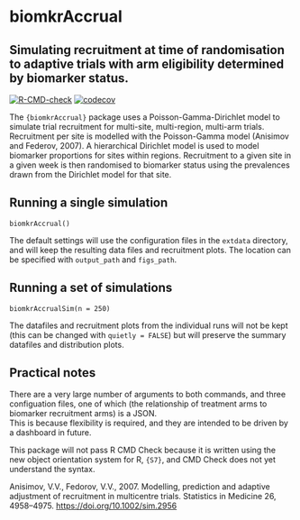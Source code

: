 # biomkrAccrual
## Simulating recruitment at time of randomisation to adaptive trials with arm eligibility determined by biomarker status.

<!-- badges: start -->
[![R-CMD-check](https://github.com/sjcowtan/biomkrAccrual/actions/workflows/R-CMD-check.yaml/badge.svg)](https://github.com/sjcowtan/biomkrAccrual/actions/workflows/R-CMD-check.yaml)
[![codecov](https://codecov.io/github/sjcowtan/biomkrAccrual/graph/badge.svg?token=1LIAWRVBU3)](https://codecov.io/github/sjcowtan/biomkrAccrual)
<!-- badges: end -->

The `{biomkrAccrual}` package uses a Poisson-Gamma-Dirichlet model to simulate
trial recruitment for multi-site, multi-region, multi-arm trials. Recruitment per 
site is modelled with the Poisson-Gamma model (Anisimov and Federov, 2007).
A hierarchical Dirichlet model is used to model biomarker proportions for sites
within regions. Recruitment to a given site in a given week is then randomised
to biomarker status using the prevalences drawn from the Dirichlet model for that
site.

## Running a single simulation

`biomkrAccrual()`

The default settings will use the configuration files in the `extdata` directory, and will
keep the resulting data files and recruitment plots. The location can be specified with 
`output_path` and `figs_path`.

## Running a set of simulations

`biomkrAccrualSim(n = 250)`

The datafiles and recruitment plots from the individual runs will not be kept (this
can be changed with `quietly = FALSE`) but will preserve the summary datafiles and
distribution plots.

## Practical notes

There are a very large number of arguments to both commands, and three configuation files,
one of which (the relationship of treatment arms to biomarker recruitment arms) is a JSON.  
This is because flexibility is required, and they are intended to be driven by a dashboard 
in future.

This package will not pass R CMD Check because it is written using the new object orientation 
system for R, `{S7}`, and CMD Check does not yet understand the syntax.


Anisimov, V.V., Fedorov, V.V., 2007. Modelling, prediction and adaptive adjustment of 
recruitment in multicentre trials. Statistics in Medicine 26, 4958–4975. 
https://doi.org/10.1002/sim.2956

